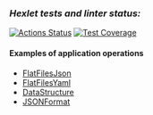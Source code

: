 ### *Hexlet tests and linter status:*
[![Actions Status](https://github.com/fjellaperc/java-project-71/workflows/hexlet-check/badge.svg)](https://github.com/fjellaperc/java-project-71/actions)
[![Test Coverage](https://api.codeclimate.com/v1/badges/ca9bd249ba03e512b3e5/test_coverage)](https://codeclimate.com/github/fjellaperc/java-project-71/test_coverage)

#### **Examples of application operations**
- [FlatFilesJson](https://asciinema.org/connect/e8f5db73-4b7b-42fa-a9eb-fd319b62ae4c)
- [FlatFilesYaml](https://asciinema.org/connect/e8f5db73-4b7b-42fa-a9eb-fd319b62ae4c)
- [DataStructure](https://asciinema.org/connect/e8f5db73-4b7b-42fa-a9eb-fd319b62ae4c)
- [JSONFormat](https://asciinema.org/connect/e8f5db73-4b7b-42fa-a9eb-fd319b62ae4c)
